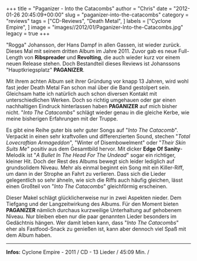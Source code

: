 +++
title = "Paganizer - Into the Catacombs"
author = "Chris"
date = "2012-01-26 20:45:09+00:00"
slug = "paganizer-into-the-catacombs"
category = "reviews"
tags = ["CD-Reviews", "Death Metal", ]
labels = ["Cyclone Empire", ]
image = "images//2012/01/Paganizer-Into-the-Catacombs.jpg"
legacy = true
+++

"Rogga" Johansson, der Hans Dampf in allen Gassen, ist wieder zurück. Dieses Mal mit seinem dritten Album im Jahre 2011. Zuvor gab es neue Full-Length von **Ribspreader** und **Revolting**, die auch wieder kurz vor einem neuen Release stehen. Doch Bestandteil dieses Reviews ist Johanssons "Hauptkriegsplatz" **PAGANIZER**.

Mit ihrem achten Album seit ihrer Gründung vor knapp 13 Jahren, wird wohl fast jeder Death Metal Fan schon mal über die Band gestolpert sein. Gleichsam hatte ich natürlich auch schon diversen Kontakt mit unterschiedlichen Werken. Doch so richtig umgehauen oder gar einen nachhaltigen Eindruck hinterlassen haben **PAGANIZER** auf mich bisher nicht. "_Into The Catacombs_" schlägt wieder genau in die gleiche Kerbe, wie meine bisherigen Erfahrungen mit der Truppe.

Es gibt eine Reihe guter bis sehr guter Songs auf "_Into The Catacomb_". Verpackt in einen sehr kraftvollen und differenzierten Sound, stechen "_Total Lovecraftian Armageddon_", "Winter of Disembowelment" oder "_Their Skin Suits Me_" positiv aus dem Gesamtbild hervor. Mit dicker **Edge Of Sanity**-Melodik ist "_A Bullet In The Head For The Undead_" sogar ein richtiger, kleiner Hit. Doch der Rest des Albums bewegt sich leider lediglich auf grundsolidem Niveau.
Mehr als einmal beginnt ein Song mit ein Killer-Riff, um dann in der Strophe an Fahrt zu verlieren. Dass sich die Lieder gelegentlich so sehr ähneln, wie sich die Riffs auch häufig gleichen, lässt einen Großteil von "_Into The Catacombs_" gleichförmig erscheinen.

Dieser Makel schlägt glücklicherweise nur in zwei Aspekten nieder. Dem Tiefgang und der Langzeitwirkung des Albums. Für den Moment bieten **PAGANIZER** nämlich durchaus kurzweilige Unterhaltung auf gehobenem Niveau. Nur bleiben eben nur die paar genannten Lieder besonders im Gedächtnis hängen. Wer damit leben kann, dass "_Into The Catacombs_" eher als Fastfood-Snack zu genießen ist, kann aber dennoch viel Spaß mit dem Album haben.



---
**Infos:**
Cyclone Empire - 2011 / 
CD - 13 Lieder / 45:09 Min. / 
